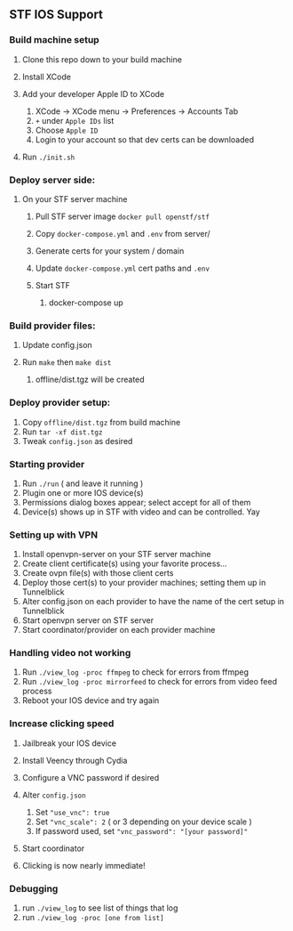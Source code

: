 ## STF IOS Support
### Build machine setup
1. Clone this repo down to your build machine
1. Install XCode
1. Add your developer Apple ID to XCode

    1. XCode -> XCode menu -> Preferences -> Accounts Tab
    1. `+` under `Apple IDs` list
    1. Choose `Apple ID`
    1. Login to your account so that dev certs can be downloaded
1. Run `./init.sh`

### Deploy server side:
1. On your STF server machine
    1. Pull STF server image `docker pull openstf/stf`
	1. Copy `docker-compose.yml` and `.env` from server/
	1. Generate certs for your system / domain
	1. Update `docker-compose.yml` cert paths and `.env`
	1. Start STF

		1. docker-compose up

### Build provider files:
1. Update config.json
1. Run `make` then `make dist`

    1. offline/dist.tgz will be created

### Deploy provider setup:
1. Copy `offline/dist.tgz` from build machine
1. Run `tar -xf dist.tgz`
1. Tweak `config.json` as desired

### Starting provider
1. Run `./run` ( and leave it running )
1. Plugin one or more IOS device(s)
1. Permissions dialog boxes appear; select accept for all of them
1. Device(s) shows up in STF with video and can be controlled. Yay

### Setting up with VPN
1. Install openvpn-server on your STF server machine
1. Create client certificate(s) using your favorite process...
1. Create ovpn file(s) with those client certs
1. Deploy those cert(s) to your provider machines; setting them up in Tunnelblick
1. Alter config.json on each provider to have the name of the cert setup in Tunnelblick
1. Start openvpn server on STF server
1. Start coordinator/provider on each provider machine

### Handling video not working
1. Run `./view_log -proc ffmpeg` to check for errors from ffmpeg
1. Run `./view_log -proc mirrorfeed` to check for errors from video feed process
1. Reboot your IOS device and try again

### Increase clicking speed
1. Jailbreak your IOS device
1. Install Veency through Cydia
1. Configure a VNC password if desired
1. Alter `config.json`

    1. Set `"use_vnc": true`
    1. Set `"vnc_scale": 2` ( or 3 depending on your device scale )
    1. If password used, set `"vnc_password": "[your password]"`
1. Start coordinator
1. Clicking is now nearly immediate!

### Debugging
1. run `./view_log` to see list of things that log
1. run `./view_log -proc [one from list]`
